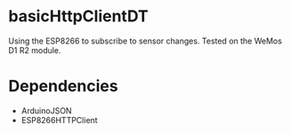 # basicHttpClientDT
Using the ESP8266 to subscribe to sensor changes. Tested on the WeMos D1 R2 module.

# Dependencies
- ArduinoJSON
- ESP8266HTTPClient